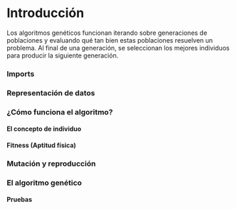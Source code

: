 # Introducción
Los algoritmos genéticos funcionan iterando sobre generaciones de poblaciones y evaluando qué tan bien estas poblaciones resuelven un problema. Al final de una generación, se seleccionan los mejores individuos para producir la siguiente generación.

### Imports
### Representación de datos
### ¿Cómo funciona el algoritmo?
#### El concepto de individuo
#### Fitness (Aptitud física)
### Mutación y reproducción
### El algoritmo genético
#### Pruebas
